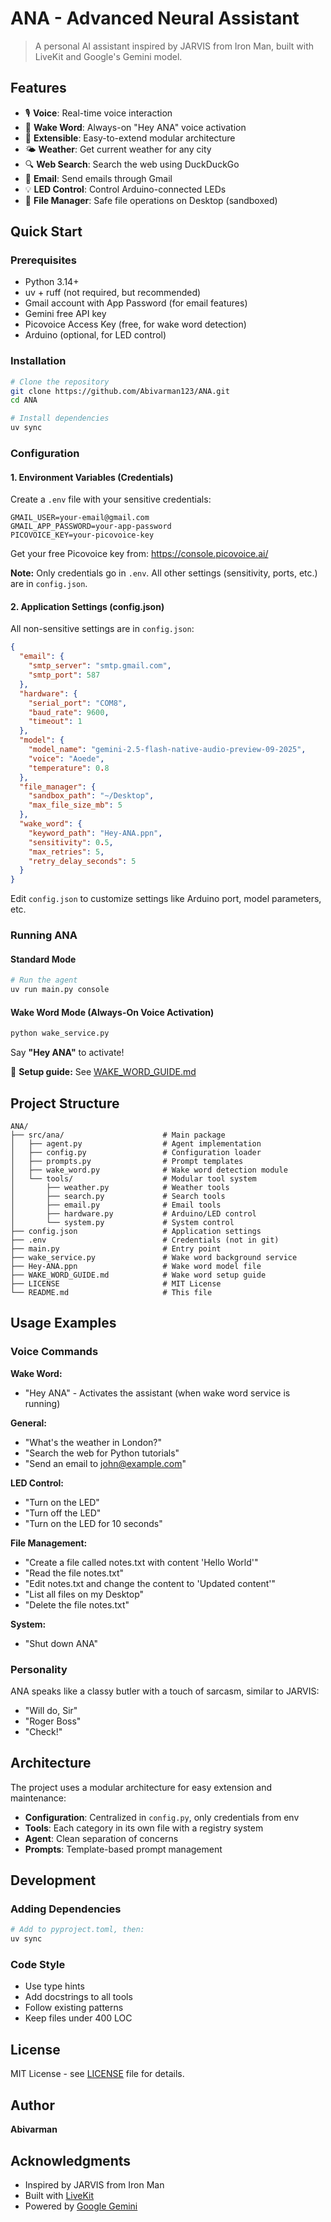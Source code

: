 # ANA - Advanced Neural Assistant

> A personal AI assistant inspired by JARVIS from Iron Man, built with LiveKit and Google's Gemini model.

## Features

- 🎙️ **Voice**: Real-time voice interaction
- 🎤 **Wake Word**: Always-on "Hey ANA" voice activation
- 🔌 **Extensible**: Easy-to-extend modular architecture
- 🌤️ **Weather**: Get current weather for any city
- 🔍 **Web Search**: Search the web using DuckDuckGo
- 📧 **Email**: Send emails through Gmail
- 💡 **LED Control**: Control Arduino-connected LEDs
- 📁 **File Manager**: Safe file operations on Desktop (sandboxed)

## Quick Start

### Prerequisites

- Python 3.14+
- uv + ruff (not required, but recommended)
- Gmail account with App Password (for email features)
- Gemini free API key
- Picovoice Access Key (free, for wake word detection)
- Arduino (optional, for LED control)

### Installation

```bash
# Clone the repository
git clone https://github.com/Abivarman123/ANA.git
cd ANA

# Install dependencies
uv sync
```

### Configuration

#### 1. Environment Variables (Credentials)

Create a `.env` file with your sensitive credentials:

```env
GMAIL_USER=your-email@gmail.com
GMAIL_APP_PASSWORD=your-app-password
PICOVOICE_KEY=your-picovoice-key
```

Get your free Picovoice key from: https://console.picovoice.ai/

**Note:** Only credentials go in `.env`. All other settings (sensitivity, ports, etc.) are in `config.json`.

#### 2. Application Settings (config.json)

All non-sensitive settings are in `config.json`:

```json
{
  "email": {
    "smtp_server": "smtp.gmail.com",
    "smtp_port": 587
  },
  "hardware": {
    "serial_port": "COM8",
    "baud_rate": 9600,
    "timeout": 1
  },
  "model": {
    "model_name": "gemini-2.5-flash-native-audio-preview-09-2025",
    "voice": "Aoede",
    "temperature": 0.8
  },
  "file_manager": {
    "sandbox_path": "~/Desktop",
    "max_file_size_mb": 5
  },
  "wake_word": {
    "keyword_path": "Hey-ANA.ppn",
    "sensitivity": 0.5,
    "max_retries": 5,
    "retry_delay_seconds": 5
  }
}
```

Edit `config.json` to customize settings like Arduino port, model parameters, etc.

### Running ANA

#### Standard Mode
```bash
# Run the agent
uv run main.py console
```

#### Wake Word Mode (Always-On Voice Activation)

```bash
python wake_service.py
```

Say **"Hey ANA"** to activate!

📖 **Setup guide:** See [WAKE_WORD_GUIDE.md](WAKE_WORD_GUIDE.md)

## Project Structure

```
ANA/
├── src/ana/                      # Main package
│   ├── agent.py                  # Agent implementation
│   ├── config.py                 # Configuration loader
│   ├── prompts.py                # Prompt templates
│   ├── wake_word.py              # Wake word detection module
│   └── tools/                    # Modular tool system
│       ├── weather.py            # Weather tools
│       ├── search.py             # Search tools
│       ├── email.py              # Email tools
│       ├── hardware.py           # Arduino/LED control
│       └── system.py             # System control
├── config.json                   # Application settings
├── .env                          # Credentials (not in git)
├── main.py                       # Entry point
├── wake_service.py               # Wake word background service
├── Hey-ANA.ppn                   # Wake word model file
├── WAKE_WORD_GUIDE.md            # Wake word setup guide
├── LICENSE                       # MIT License
└── README.md                     # This file
```

## Usage Examples

### Voice Commands

**Wake Word:**
- "Hey ANA" - Activates the assistant (when wake word service is running)

**General:**
- "What's the weather in London?"
- "Search the web for Python tutorials"
- "Send an email to john@example.com"

**LED Control:**
- "Turn on the LED"
- "Turn off the LED"
- "Turn on the LED for 10 seconds"

**File Management:**
- "Create a file called notes.txt with content 'Hello World'"
- "Read the file notes.txt"
- "Edit notes.txt and change the content to 'Updated content'"
- "List all files on my Desktop"
- "Delete the file notes.txt"

**System:**
- "Shut down ANA"

### Personality

ANA speaks like a classy butler with a touch of sarcasm, similar to JARVIS:

- "Will do, Sir"
- "Roger Boss"
- "Check!"

## Architecture

The project uses a modular architecture for easy extension and maintenance:

- **Configuration**: Centralized in `config.py`, only credentials from env
- **Tools**: Each category in its own file with a registry system
- **Agent**: Clean separation of concerns
- **Prompts**: Template-based prompt management

## Development

### Adding Dependencies

```bash
# Add to pyproject.toml, then:
uv sync
```

### Code Style

- Use type hints
- Add docstrings to all tools
- Follow existing patterns
- Keep files under 400 LOC

## License

MIT License - see [LICENSE](LICENSE) file for details.

## Author

**Abivarman**

## Acknowledgments

- Inspired by JARVIS from Iron Man
- Built with [LiveKit](https://livekit.io/)
- Powered by [Google Gemini](https://deepmind.google/technologies/gemini/)
